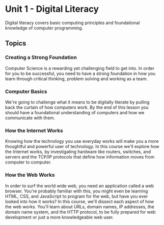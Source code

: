 # Unit 1 - Digital Literacy
Digital literacy covers basic computing principles and foundational knowledge of computer programming.

## Topics

### Creating a Strong Foundation
Computer Science is a rewarding yet challenging field to get into. In order for you to be successful, you need to have a strong foundation in how you learn through critical thinking, problem solving and working as a team.

### Computer Basics
We're going to challenge what it means to be digitally literate by pulling back the curtain of how computers work. By the end of this lesson you should have a foundational understanding of computers and how we communicate with them.

### How the Internet Works
Knowing how the technology you use everyday works will make you a more thoughtful and powerful user of technology. In this course we'll explore how the Internet works, by investigating hardware like routers, switches, and servers and the TCP/IP protocols that define how information moves from computer to computer.

### How the Web Works
In order to surf the world wide web, you need an application called a web browser. You're probably familiar with this, you might even be learning HTML, CSS, and JavaScript to program for the web, but have you ever looked into how it works? In this course, we'll dissect each aspect of how the web works. You'll learn about URLs, domain names, IP addresses, the domain name system, and the HTTP protocol, to be fully prepared for web development or just a more knowledgeable web user.
